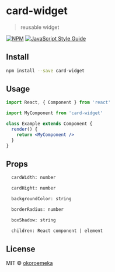 # card-widget

> reusable widget

[![NPM](https://img.shields.io/npm/v/card-widget.svg)](https://www.npmjs.com/package/card-widget) [![JavaScript Style Guide](https://img.shields.io/badge/code_style-standard-brightgreen.svg)](https://standardjs.com)

## Install

```bash
npm install --save card-widget
```

## Usage

```jsx
import React, { Component } from 'react'

import MyComponent from 'card-widget'

class Example extends Component {
  render() {
    return <MyComponent />
  }
}
```

## Props

```txt
  cardWidth: number

  cardHight: number

  backgroundColor: string

  borderRadius: number

  boxShadow: string

  children: React component | element
```

## License

MIT © [okoroemeka](https://github.com/okoroemeka)
